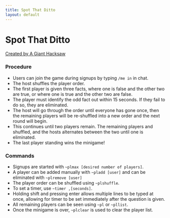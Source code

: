 ```yaml
---
title: Spot That Ditto
layout: default
---
```


# Spot That Ditto #

[Created by A Giant Hacksaw](https://docs.google.com/document/d/1yOES7LYSNGpWyVUbQVESOLHwQUDOF7S5otZi3-gJs04/edit?usp=sharing)

### Procedure

- Users can join the game during signups by typing `/me in` in chat.
- The host shuffles the player order.
- The first player is given three facts, where one is false and the other two are true, or where one is true and the other two are false.
- The player must identify the odd fact out within 15 seconds. If they fail to do so, they are eliminated.
- The host will go through the order until everyone has gone once, then the remaining players will be re-shuffled into a new order and the next round will begin. 
- This continues until two players remain. The remaining players and shuffled, and the hosts alternates between the two until one is eliminated. 
- The last player standing wins the minigame!

### Commands

- Signups are started with `~plmax [desired number of players]`.
- A player can be added manually with `~pladd [user]` and can be eliminated with `~plremove [user]`
- The player order can be shuffled using `~plshuffle`.
- To set a timer, use `~timer ,[seconds]`.
- Holding shift and pressing enter allows multiple lines to be typed at once, allowing for timer to be set immediately after the question is given.
- All remaining players can be seen using `~pl` or `~pllist`.
- Once the minigame is over, `~plclear` is used to clear the player list.
